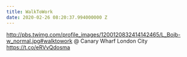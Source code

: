```yaml
---
title: WalkToWork
date: 2020-02-26 08:20:37.994000000 Z
---
```


 http://pbs.twimg.com/profile_images/1200120832414142465/L_Bojb-w_normal.jpg#walktowork @ Canary Wharf London City https://t.co/eRVvQdosma